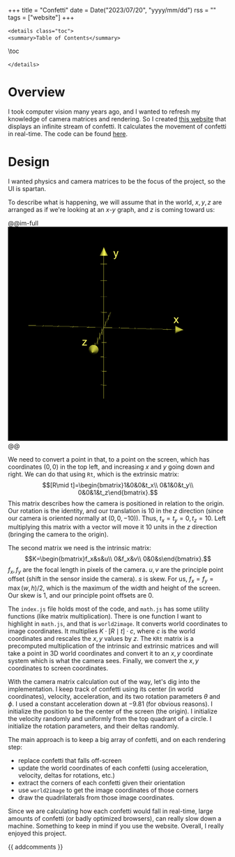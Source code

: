 +++
title = "Confetti"
date = Date("2023/07/20", "yyyy/mm/dd")
rss = ""
tags = ["website"]
+++
~~~
<details class="toc">
<summary>Table of Contents</summary>
~~~
\toc
~~~
</details>
~~~

# Overview

I took computer vision many years ago, and I wanted to refresh my knowledge of camera matrices and rendering. So I created [this website](https://www.jasoneveleth.com/confetti) that displays an infinite stream of confetti. It calculates the movement of confetti in real-time. The code can be found [here](https://github.com/jasoneveleth/confetti).

# Design

I wanted physics and camera matrices to be the focus of the project, so the UI is spartan.

To describe what is happening, we will assume that in the world, $x,y,z$ are arranged as if we're looking at an $x$-$y$ graph, and $z$ is coming toward us:

@@im-full
![](/assets/axes.png)
@@

We need to convert a point in that, to a point on the screen, which has coordinates $(0,0)$ in the top left, and increasing $x$ and $y$ going down and right. We can do that using `Rt`, which is the extrinsic matrix: $$[R\mid t]=\begin{bmatrix}1&0&0&t_x\\ 0&1&0&t_y\\ 0&0&1&t_z\end{bmatrix}.$$
This matrix describes how the camera is positioned in relation to the origin. Our rotation is the identity, and our translation is $10$ in the $z$ direction (since our camera is oriented normally at $(0,0,-10)$). Thus, $t_x=t_y=0,t_z=10$. Left multiplying this matrix with a vector will move it 10 units in the $z$ direction (bringing the camera to the origin).

The second matrix we need is the intrinsic matrix: $$K=\begin{bmatrix}f_x&s&u\\ 0&f_x&v\\ 0&0&s\end{bmatrix}.$$
$f_x, f_y$ are the focal length in pixels of the camera. $u,v$ are the principle point offset (shift in the sensor inside the camera). $s$ is skew. For us, $f_x=f_y=\max(w, h)/2$, which is the maximum of the width and height of the screen. Our skew is 1, and our principle point offsets are 0.

The `index.js` file holds most of the code, and `math.js` has some utility functions (like matrix multiplication). There is one function I want to highlight in `math.js`, and that is `world2image`. It converts world coordinates to image coordinates. It multiplies $K \cdot [R\mid t] \cdot c$, where $c$ is the world coordinates and rescales the $x,y$ values by $z$. The `KRt` matrix is a precomputed multiplication of the intrinsic and extrinsic matrices and will take a point in 3D world coordinates and convert it to an $x,y$ coordinate system which is what the camera sees. Finally, we convert the $x,y$ coordinates to screen coordinates.

With the camera matrix calculation out of the way, let's dig into the implementation. I keep track of confetti using its center (in world coordinates), velocity, acceleration, and its two rotation parameters $\theta$ and $\phi$. I used a constant acceleration down at $-9.81$ (for obvious reasons). I initialize the position to be the center of the screen (the origin). I initialize the velocity randomly and uniformly from the top quadrant of a circle. I initialize the rotation parameters, and their deltas randomly.

The main approach is to keep a big array of confetti, and on each rendering step:
- replace confetti that falls off-screen
- update the world coordinates of each confetti (using acceleration, velocity, deltas for rotations, etc.)
- extract the corners of each confetti given their orientation
- use `world2image` to get the image coordinates of those corners
- draw the quadrilaterals from those image coordinates.

Since we are calculating how each confetti would fall in real-time, large amounts of confetti (or badly optimized browsers), can really slow down a machine. Something to keep in mind if you use the website. Overall, I really enjoyed this project.

{{ addcomments }}
